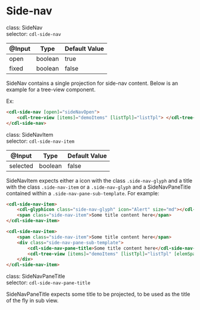 # Side-nav

class: SideNav  
selector: `cdl-side-nav`

| @Input | Type    | Default Value |
| ------ | ------- | ------------- |
| open   | boolean | true          |
| fixed  | boolean | false         |

SideNav contains a single projection for side-nav content. Below is an example for a tree-view component.

Ex:
```html
<cdl-side-nav [open]="sideNavOpen">
	<cdl-tree-view [items]="demoItems" [listTpl]="listTpl"> </cdl-tree-view>
</cdl-side-nav>
```

class: SideNavItem  
selector: `cdl-side-nav-item`

| @Input   | Type    | Default Value |
| -------- | ------- | ------------- |
| selected | boolean | false         |

SideNavItem expects either a icon with the class `.side-nav-glyph` and a title with the class `.side-nav-item` or a `.side-nav-glyph` and a SideNavPaneTitle contained within a `.side-nav-pane-sub-template`. For example:

```html
<cdl-side-nav-item>
	<cdl-glyphicon class="side-nav-glyph" icon="Alert" size="md"></cdl-glyphicon>
	<span class="side-nav-item">Some title content here</span>
</cdl-side-nav-item>
```

```html
<cdl-side-nav-item>
	<span class="side-nav-item">Some title content here</span>
	<div class="side-nav-pane-sub-template">
		<cdl-side-nav-pane-title>Some title content here</cdl-side-nav-pane-title>
		<cdl-tree-view [items]="demoItems" [listTpl]="listTpl" [elemSpacing]="44" ></cdl-tree-view>
	</div>
</cdl-side-nav-item>
```

class: SideNavPaneTitle  
selector: `cdl-side-nav-pane-title`

SideNavPaneTitle expects some title to be projected, to be used as the title of the fly in sub view.